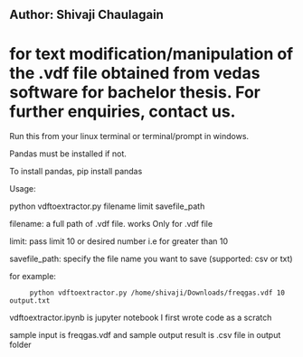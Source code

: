 ## Author: Shivaji Chaulagain 
# for text modification/manipulation of the .vdf file obtained from vedas software for bachelor thesis. For further enquiries, contact us.

Run this from your linux terminal or terminal/prompt in windows.

Pandas must be installed if not.

To install pandas, pip install pandas

Usage: 

   python  vdftoextractor.py  filename limit savefile_path
   
   filename: a full path of .vdf file. works Only for .vdf file
   
   limit: pass limit 10 or desired number i.e for greater than 10
   
   savefile_path: specify the file name you want to save (supported: csv or txt)
   
   for example:
   
         python vdftoextractor.py /home/shivaji/Downloads/freqgas.vdf 10 output.txt 


vdftoextractor.ipynb is jupyter notebook I first wrote code as a scratch

sample input is freqgas.vdf and sample output result is .csv file in output folder
